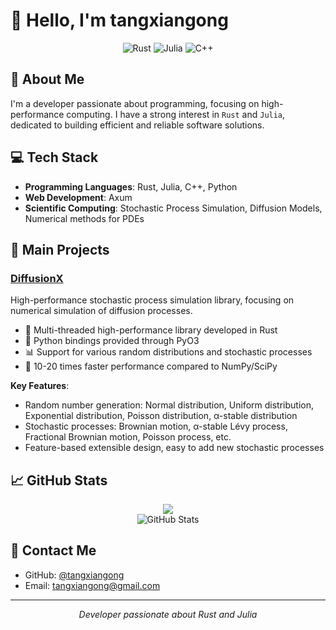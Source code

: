 # 👋 Hello, I'm tangxiangong

<div align="center">
  <img src="https://img.shields.io/badge/Rust-F05032?style=for-the-badge&logo=rust&logoColor=white" alt="Rust" />
  <img src="https://img.shields.io/badge/Julia-9558B2?style=for-the-badge&logo=julia&logoColor=white" alt="Julia" />
  <img src="https://img.shields.io/badge/C++-00599C?style=for-the-badge&logo=cplusplus&logoColor=white" alt="C++" />
</div>

## 🚀 About Me

I'm a developer passionate about programming, focusing on high-performance computing. I have a strong interest in `Rust` and `Julia`, dedicated to building efficient and reliable software solutions.

## 💻 Tech Stack

- **Programming Languages**: Rust, Julia, C++, Python
- **Web Development**: Axum
- **Scientific Computing**: Stochastic Process Simulation, Diffusion Models, Numerical methods for PDEs

## 🔭 Main Projects

### [DiffusionX](https://github.com/tangxiangong/diffusionx)

High-performance stochastic process simulation library, focusing on numerical simulation of diffusion processes.

- 🦀 Multi-threaded high-performance library developed in Rust
- 🐍 Python bindings provided through PyO3
- 📊 Support for various random distributions and stochastic processes
- 🚀 10-20 times faster performance compared to NumPy/SciPy

**Key Features**:
- Random number generation: Normal distribution, Uniform distribution, Exponential distribution, Poisson distribution, α-stable distribution
- Stochastic processes: Brownian motion, α-stable Lévy process, Fractional Brownian motion, Poisson process, etc.
- Feature-based extensible design, easy to add new stochastic processes

## 📈 GitHub Stats
<div align="center">
  <img src="https://github-readme-stats-three-chi-50.vercel.app/api/top-langs/?username=tangxiangong&langs_count=8&hide=javascript,html,css,jupyter%20notebook,scss,tex,stylus,pug,vue,typescript"/>
</div>

<div align="center">
  <img src="https://github-readme-stats-three-chi-50.vercel.app/api?username=tangxiangong&show_icons=true&theme=radical" alt="GitHub Stats" />
</div>

## 🔗 Contact Me

- GitHub: [@tangxiangong](https://github.com/tangxiangong)
- Email: tangxiangong@gmail.com
---

<div align="center">
  <i>Developer passionate about Rust and Julia</i>
</div>
